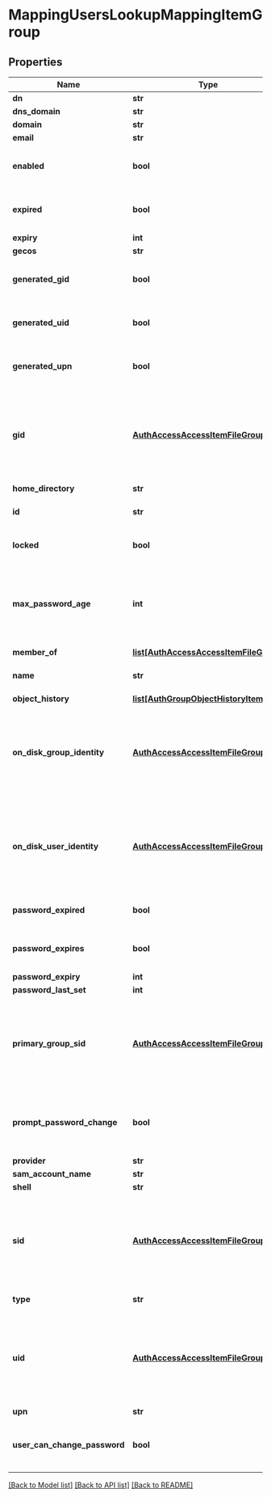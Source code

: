 # MappingUsersLookupMappingItemGroup

## Properties
Name | Type | Description | Notes
------------ | ------------- | ------------- | -------------
**dn** | **str** |  | [optional] 
**dns_domain** | **str** |  | [optional] 
**domain** | **str** |  | [optional] 
**email** | **str** |  | [optional] 
**enabled** | **bool** | If true, the authenticated user is enabled. | [optional] 
**expired** | **bool** | If true, the authenticated auth user is expired. | [optional] 
**expiry** | **int** |  | [optional] 
**gecos** | **str** |  | [optional] 
**generated_gid** | **bool** | If true, indicates that the GID was generated. | [optional] 
**generated_uid** | **bool** | If true, indicates that the UID was generated. | [optional] 
**generated_upn** | **bool** | If true, indicates that the UPN was generated. | [optional] 
**gid** | [**AuthAccessAccessItemFileGroup**](AuthAccessAccessItemFileGroup.md) | Specifies properties for a persona, which consists of either a &#39;type&#39; and a &#39;name&#39; or an &#39;ID&#39;. | [optional] 
**home_directory** | **str** |  | [optional] 
**id** | **str** | Specifies the user or group ID. | 
**locked** | **bool** | If true, the account is locked out. | [optional] 
**max_password_age** | **int** | Specifies the maximum time in seconds allowed before the password expires. | [optional] 
**member_of** | [**list[AuthAccessAccessItemFileGroup]**](AuthAccessAccessItemFileGroup.md) |  | [optional] 
**name** | **str** | Specifies a user or group name. | 
**object_history** | [**list[AuthGroupObjectHistoryItem]**](AuthGroupObjectHistoryItem.md) |  | [optional] 
**on_disk_group_identity** | [**AuthAccessAccessItemFileGroup**](AuthAccessAccessItemFileGroup.md) | Specifies properties for a persona, which consists of either a &#39;type&#39; and a &#39;name&#39; or an &#39;ID&#39;. | [optional] 
**on_disk_user_identity** | [**AuthAccessAccessItemFileGroup**](AuthAccessAccessItemFileGroup.md) | Specifies properties for a persona, which consists of either a &#39;type&#39; and a &#39;name&#39; or an &#39;ID&#39;. | [optional] 
**password_expired** | **bool** | If true, the password has expired. | [optional] 
**password_expires** | **bool** | If true, the password is allowed to expire. | [optional] 
**password_expiry** | **int** |  | [optional] 
**password_last_set** | **int** |  | [optional] 
**primary_group_sid** | [**AuthAccessAccessItemFileGroup**](AuthAccessAccessItemFileGroup.md) | Specifies properties for a persona, which consists of either a &#39;type&#39; and a &#39;name&#39; or an &#39;ID&#39;. | [optional] 
**prompt_password_change** | **bool** | If true, prompts the user to change their password on next login. | [optional] 
**provider** | **str** |  | [optional] 
**sam_account_name** | **str** |  | [optional] 
**shell** | **str** |  | [optional] 
**sid** | [**AuthAccessAccessItemFileGroup**](AuthAccessAccessItemFileGroup.md) | Specifies properties for a persona, which consists of either a &#39;type&#39; and a &#39;name&#39; or an &#39;ID&#39;. | [optional] 
**type** | **str** | Specifies the object type. | 
**uid** | [**AuthAccessAccessItemFileGroup**](AuthAccessAccessItemFileGroup.md) | Specifies properties for a persona, which consists of either a &#39;type&#39; and a &#39;name&#39; or an &#39;ID&#39;. | [optional] 
**upn** | **str** |  | [optional] 
**user_can_change_password** | **bool** | If true, the user password can be changed. | [optional] 

[[Back to Model list]](../README.md#documentation-for-models) [[Back to API list]](../README.md#documentation-for-api-endpoints) [[Back to README]](../README.md)


